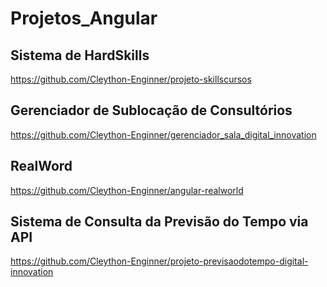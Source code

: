 # Projetos_Angular

## Sistema de HardSkills

https://github.com/Cleython-Enginner/projeto-skillscursos

## Gerenciador de Sublocação de Consultórios 

https://github.com/Cleython-Enginner/gerenciador_sala_digital_innovation

## RealWord

https://github.com/Cleython-Enginner/angular-realworld

## Sistema de Consulta da Previsão do Tempo via API

https://github.com/Cleython-Enginner/projeto-previsaodotempo-digital-innovation



